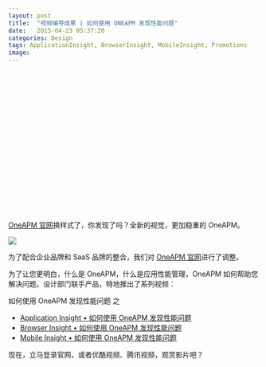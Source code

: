 ```yaml
---
layout: post
title:  "视频编导成果 | 如何使用 ONEAPM 发现性能问题"
date:   2015-04-23 05:37:20
categories: Design
tags: ApplicationInsight, BrowserInsight, MobileInsight, Promotions
image:
---
```


<script charset="ISO-8859-1" src="//fast.wistia.com/assets/external/E-v1.js" async></script><div class="wistia_responsive_padding" style="padding:56.25% 0 0 0;position:relative;"><div class="wistia_responsive_wrapper" style="height:100%;left:0;position:absolute;top:0;width:100%;"><div class="wistia_embed wistia_async_aktvwhsafw videoFoam=true" style="height:100%;width:100%">&nbsp;</div></div></div>

[OneAPM 官网](http://oneapm.com/)换样式了，你发现了吗？全新的视觉，更加稳重的 OneAPM。

![](http://ww4.sinaimg.cn/large/005Ntf0Hjw1erfnd9v2gzj30sv1eatl8.jpg)

为了配合企业品牌和 SaaS 品牌的整合，我们对 [OneAPM 官网](http://oneapm.com/)进行了调整。

为了让您更明白，什么是 OneAPM，什么是应用性能管理，OneAPM 如何帮助您解决问题。设计部门联手产品，特地推出了系列视频：

如何使用 OneAPM 发现性能问题 之

* [Application Insight • 如何使用 OneAPM 发现性能问题](https://oneapm.wistia.com/medias/aktvwhsafw)
* [Browser Insight • 如何使用 OneAPM 发现性能问题](https://oneapm.wistia.com/medias/t4dv6v4dso)
* [Mobile Insight • 如何使用 OneAPM 发现性能问题](https://oneapm.wistia.com/medias/8aca6krode)

现在，立马登录官网，或者优酷视频、腾讯视频，观赏影片吧？

